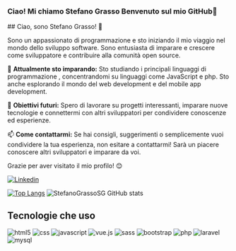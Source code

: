 ### Ciao! Mi chiamo Stefano Grasso Benvenuto sul mio GitHub👋
<div>
   ## Ciao, sono Stefano Grasso! 👋
  
  Sono un appassionato di programmazione e sto iniziando il mio viaggio nel mondo dello sviluppo software. Sono entusiasta di imparare e crescere come sviluppatore e contribuire alla comunità open source.
  
  🌱 **Attualmente sto imparando:** 
  Sto studiando i principali linguaggi di programmazione , concentrandomi su linguaggi come JavaScript e php. Sto anche esplorando il mondo del web development e del mobile app development.
  
  💼 **Obiettivi futuri:**
  Spero di lavorare su progetti interessanti, imparare nuove tecnologie e connettermi con altri sviluppatori per condividere conoscenze ed esperienze.
  
  📫 **Come contattarmi:**
  Se hai consigli, suggerimenti o semplicemente vuoi condividere la tua esperienza, non esitare a contattarmi! Sarà un piacere conoscere altri sviluppatori e imparare da voi.
  
  Grazie per aver visitato il mio profilo! 😊

</div>

[![Linkedin](https://img.shields.io/badge/LinkedIn-0077B5?style=for-the-badge&logo=linkedin&logoColor=white)](https://www.linkedin.com/in/stefano-grasso-3a1938294/)

[![Top Langs](https://github-readme-stats.vercel.app/api/top-langs/?username=StefanoGrassoSG)](https://github.com/anuraghazra/github-readme-stats)
![StefanoGrassoSG GitHub stats](https://github-readme-stats.vercel.app/api?username=StefanoGrassoSG&show_icons=true&theme=dracula)

## Tecnologie che uso 
<div>
  <img alt="html5" src="https://img.shields.io/badge/HTML5-E34F26?style=for-the-badge&logo=html5&logoColor=white"/>
  <img alt="css" src="https://img.shields.io/badge/CSS-239120?&style=for-the-badge&logo=css3&logoColor=white"/>
  <img alt="javascript" src="https://img.shields.io/badge/JavaScript-F7DF1E?style=for-the-badge&logo=javascript&logoColor=black"/>
  <img alt="vue.js" src="https://img.shields.io/badge/Vue.js-35495E?style=for-the-badge&logo=vue.js&logoColor=4FC08D"/>
  <img alt="sass" src="https://img.shields.io/badge/Sass-CC6699?style=for-the-badge&logo=sass&logoColor=white"/>
  <img alt="bootstrap" src="https://img.shields.io/badge/Bootstrap-563D7C?style=for-the-badge&logo=bootstrap&logoColor=white"/>
  <img alt="php" src="https://img.shields.io/badge/PHP-777BB4?style=for-the-badge&logo=php&logoColor=white"/>
  <img alt="laravel" src="https://img.shields.io/badge/Laravel-FF2D20?style=for-the-badge&logo=laravel&logoColor=white"/>
  <img alt="mysql" src="https://img.shields.io/badge/MySQL-00000F?style=for-the-badge&logo=mysql&logoColor=white"/>
</div>
